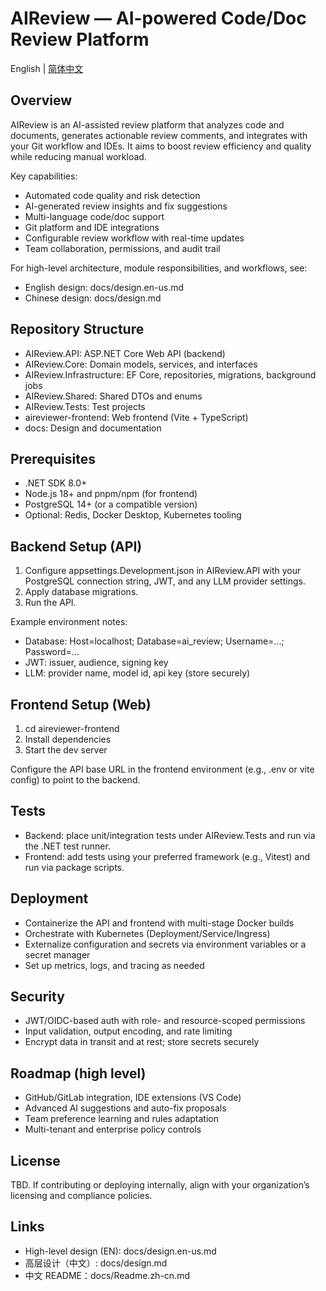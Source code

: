 AIReview — AI-powered Code/Doc Review Platform
================================================

English | [简体中文](docs/Readme.zh-cn.md)

## Overview

AIReview is an AI-assisted review platform that analyzes code and documents, generates actionable review comments, and integrates with your Git workflow and IDEs. It aims to boost review efficiency and quality while reducing manual workload.

Key capabilities:
- Automated code quality and risk detection
- AI-generated review insights and fix suggestions
- Multi-language code/doc support
- Git platform and IDE integrations
- Configurable review workflow with real-time updates
- Team collaboration, permissions, and audit trail

For high-level architecture, module responsibilities, and workflows, see:
- English design: docs/design.en-us.md
- Chinese design: docs/design.md

## Repository Structure

- AIReview.API: ASP.NET Core Web API (backend)
- AIReview.Core: Domain models, services, and interfaces
- AIReview.Infrastructure: EF Core, repositories, migrations, background jobs
- AIReview.Shared: Shared DTOs and enums
- AIReview.Tests: Test projects
- aireviewer-frontend: Web frontend (Vite + TypeScript)
- docs: Design and documentation

## Prerequisites

- .NET SDK 8.0+
- Node.js 18+ and pnpm/npm (for frontend)
- PostgreSQL 14+ (or a compatible version)
- Optional: Redis, Docker Desktop, Kubernetes tooling

## Backend Setup (API)

1) Configure appsettings.Development.json in AIReview.API with your PostgreSQL connection string, JWT, and any LLM provider settings.
2) Apply database migrations.
3) Run the API.

Example environment notes:
- Database: Host=localhost; Database=ai_review; Username=...; Password=...
- JWT: issuer, audience, signing key
- LLM: provider name, model id, api key (store securely)

## Frontend Setup (Web)

1) cd aireviewer-frontend
2) Install dependencies
3) Start the dev server

Configure the API base URL in the frontend environment (e.g., .env or vite config) to point to the backend.

## Tests

- Backend: place unit/integration tests under AIReview.Tests and run via the .NET test runner.
- Frontend: add tests using your preferred framework (e.g., Vitest) and run via package scripts.

## Deployment

- Containerize the API and frontend with multi-stage Docker builds
- Orchestrate with Kubernetes (Deployment/Service/Ingress)
- Externalize configuration and secrets via environment variables or a secret manager
- Set up metrics, logs, and tracing as needed

## Security

- JWT/OIDC-based auth with role- and resource-scoped permissions
- Input validation, output encoding, and rate limiting
- Encrypt data in transit and at rest; store secrets securely

## Roadmap (high level)

- GitHub/GitLab integration, IDE extensions (VS Code)
- Advanced AI suggestions and auto-fix proposals
- Team preference learning and rules adaptation
- Multi-tenant and enterprise policy controls

## License

TBD. If contributing or deploying internally, align with your organization’s licensing and compliance policies.

## Links

- High-level design (EN): docs/design.en-us.md
- 高层设计（中文）: docs/design.md
- 中文 README：docs/Readme.zh-cn.md
